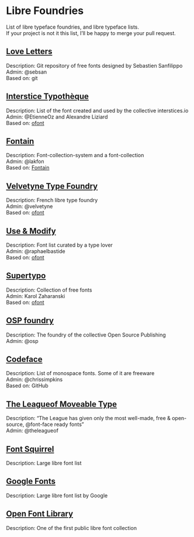 # Libre Foundries

List of libre typeface foundries, and libre typeface lists.  
If your project is not it this list, I’ll be happy to merge your pull request.

## [Love Letters](http://www.love-letters.be/)

Description: Git repository of free fonts designed by Sebastien Sanfilippo   
Admin: @sebsan  
Based on: git

## [Interstice Typothèque](http://typotheque.interstices.io/)

Description: List of the font created and used by the collective interstices.io   
Admin: @EtienneOz and Alexandre Liziard  
Based on: [ofont](https://github.com/raphaelbastide/ofont) 

## [Fontain](http://www.fontain.org/)

Description: Font-collection-system and a font-collection  
Admin: @lakfon  
Based on: [Fontain](https://github.com/lafkon/fontain)

## [Velvetyne Type Foundry](http://velvetyne.fr/)

Description: French libre type foundry  
Admin: @velvetyne  
Based on: [ofont](https://github.com/raphaelbastide/ofont)

## [Use & Modify](http://usemodify.com/)

Description: Font list curated by a type lover  
Admin: @raphaelbastide  
Based on: [ofont](https://github.com/raphaelbastide/ofont)

## [Supertypo](http://supertypo.anka.io/)

Description: Collection of free fonts  
Admin: Karol Zaharanski  
Based on: [ofont](https://github.com/raphaelbastide/ofont)

## [OSP foundry](http://ospublish.constantvzw.org/foundry/)

Description: The foundry of the collective Open Source Publishing  
Admin: @osp

## [Codeface](https://github.com/chrissimpkins/codeface)

Description: List of monospace fonts. Some of it are freeware  
Admin: @chrissimpkins  
Based on: GitHub

## [The Leagueof Moveable Type](https://www.theleagueofmoveabletype.com/)

Description: “The League has given only the most well-made, free & open-source, @font-face ready fonts”  
Admin: @theleagueof  

## [Font Squirrel](http://fontsquirrel.com/)

Description: Large libre font list  

## [Google Fonts](https://www.google.com/fonts)

Description: Large libre font list by Google  

## [Open Font Library](http://openfontlibrary.org/)

Description: One of the first public libre font collection  

